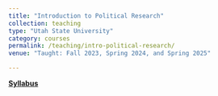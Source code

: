 ```yaml
---
title: "Introduction to Political Research"
collection: teaching
type: "Utah State University"
category: courses
permalink: /teaching/intro-political-research/
venue: "Taught: Fall 2023, Spring 2024, and Spring 2025"

---
```


[**Syllabus**](../../files/POLS3000_Syllabus_Spring2025.pdf)


